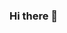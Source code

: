 ### Hi there 👋
<!-- [![trophy](https://github-profile-trophy.vercel.app/?username=gba3124&theme=onedark)](https://github.com/ryo-ma/github-profile-trophy)

![gba3124's github stats](https://github-readme-stats.vercel.app/api?username=gba3124&show_icons=true&title_color=fff&icon_color=79ff97&text_color=9f9f9f&bg_color=151515) -->
<!--
**gba3124/gba3124** is a ✨ _special_ ✨ repository because its `README.md` (this file) appears on your GitHub profile.

Here are some ideas to get you started:

- 🔭 I’m currently working on ...
- 🌱 I’m currently learning ...
- 👯 I’m looking to collaborate on ...
- 🤔 I’m looking for help with ...
- 💬 Ask me about ...
- 📫 How to reach me: ...
- 😄 Pronouns: ...
- ⚡ Fun fact: ...
-->
